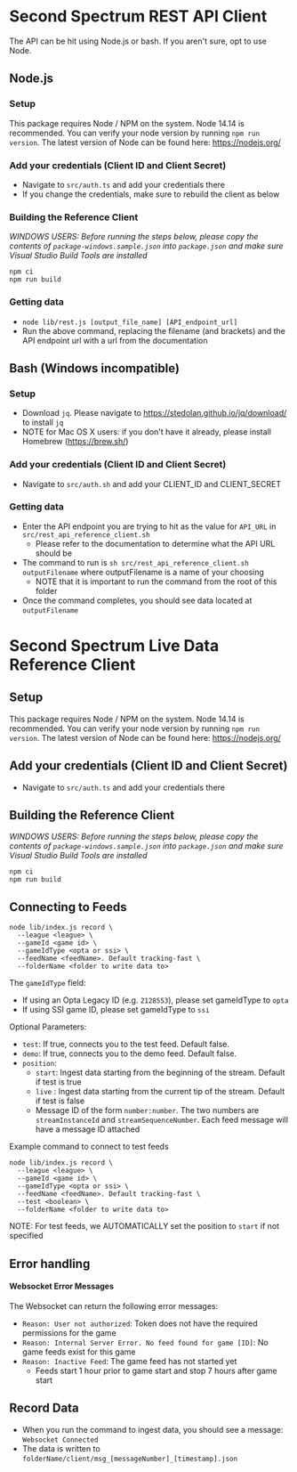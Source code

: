 # Second Spectrum REST API Client
The API can be hit using Node.js or bash. If you aren't sure, opt to use Node.
## Node.js
### Setup

This package requires Node / NPM on the system. Node 14.14 is recommended. You can verify your node version by running `npm run version`. The latest version of Node can be found here: https://nodejs.org/

### Add your credentials (Client ID and Client Secret)

- Navigate to `src/auth.ts` and add your credentials there
- If you change the credentials, make sure to rebuild the client as below

### Building the Reference Client

*WINDOWS USERS: Before running the steps below, please copy the contents of `package-windows.sample.json` into `package.json` and make sure Visual Studio Build Tools are installed*
```
npm ci
npm run build
```
### Getting data
- `node lib/rest.js [output_file_name] [API_endpoint_url]`
- Run the above command, replacing the filename (and brackets) and the API endpoint url with a url from the documentation
## Bash (Windows incompatible)
### Setup
- Download `jq`. Please navigate to https://stedolan.github.io/jq/download/ to install `jq`
- NOTE for Mac OS X users: if you don't have it already, please install Homebrew (https://brew.sh/)

### Add your credentials (Client ID and Client Secret)

- Navigate to `src/auth.sh` and add your CLIENT_ID and CLIENT_SECRET

### Getting data

- Enter the API endpoint you are trying to hit as the value for `API_URL` in `src/rest_api_reference_client.sh`
  - Please refer to the documentation to determine what the API URL should be
- The command to run is `sh src/rest_api_reference_client.sh outputFilename` where outputFilename is a name of your choosing
  - NOTE that it is important to run the command from the root of this folder
- Once the command completes, you should see data located at `outputFilename`

# Second Spectrum Live Data Reference Client

## Setup

This package requires Node / NPM on the system. Node 14.14 is recommended. You can verify your node version by running `npm run version`. The latest version of Node can be found here: https://nodejs.org/

## Add your credentials (Client ID and Client Secret)

- Navigate to `src/auth.ts` and add your credentials there

## Building the Reference Client

*WINDOWS USERS: Before running the steps below, please copy the contents of `package-windows.sample.json` into `package.json` and make sure Visual Studio Build Tools are installed*
```
npm ci
npm run build
```

## Connecting to Feeds

```
node lib/index.js record \
  --league <league> \
  --gameId <game id> \
  --gameIdType <opta or ssi> \
  --feedName <feedName>. Default tracking-fast \
  --folderName <folder to write data to>
```

The `gameIdType` field:

- If using an Opta Legacy ID (e.g. `2128553`), please set gameIdType to `opta`
- If using SSI game ID, please set gameIdType to `ssi`

Optional Parameters:

- `test`: If true, connects you to the test feed. Default false.
- `demo`: If true, connects you to the demo feed. Default false.
- `position`:
  - `start`: Ingest data starting from the beginning of the stream. Default if test is true
  - `live` : Ingest data starting from the current tip of the stream. Default if test is false
  - Message ID of the form `number:number`. The two numbers are `streamInstanceId` and `streamSequenceNumber`. Each feed message will have a message ID attached

Example command to connect to test feeds

```
node lib/index.js record \
  --league <league> \
  --gameId <game id> \
  --gameIdType <opta or ssi> \
  --feedName <feedName>. Default tracking-fast \
  --test <boolean> \
  --folderName <folder to write data to>
```

NOTE: For test feeds, we AUTOMATICALLY set the position to `start` if not specified

## Error handling
#### Websocket Error Messages

The Websocket can return the following error messages:

- `Reason: User not authorized`: Token does not have the required permissions for the game
- `Reason: Internal Server Error. No feed found for game [ID]`: No game feeds exist for this game
- `Reason: Inactive Feed`: The game feed has not started yet
  - Feeds start 1 hour prior to game start and stop 7 hours after game start

## Record Data

- When you run the command to ingest data, you should see a message: `Websocket Connected`
- The data is written to `folderName/client/msg_[messageNumber]_[timestamp].json`
